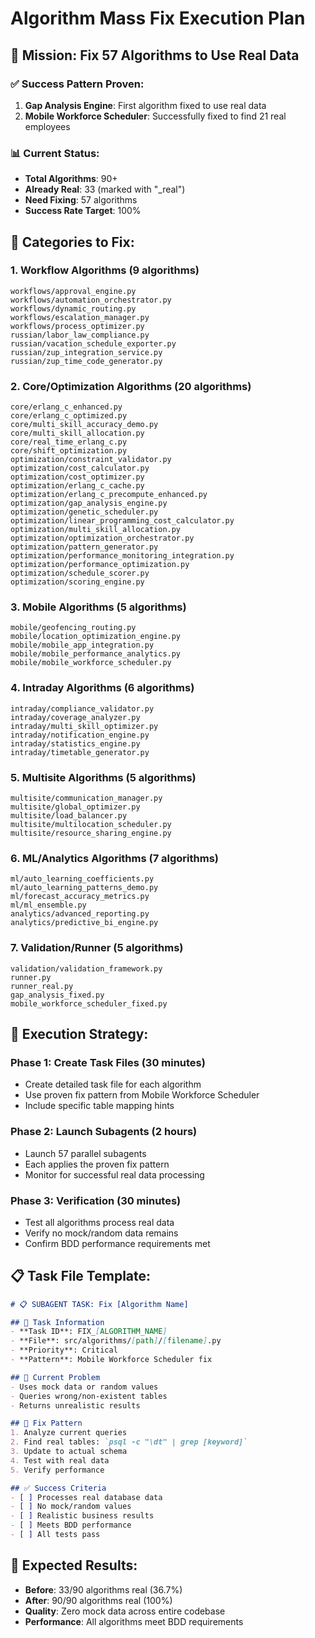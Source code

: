 # Algorithm Mass Fix Execution Plan

## 🎯 Mission: Fix 57 Algorithms to Use Real Data

### ✅ Success Pattern Proven:
1. **Gap Analysis Engine**: First algorithm fixed to use real data
2. **Mobile Workforce Scheduler**: Successfully fixed to find 21 real employees

### 📊 Current Status:
- **Total Algorithms**: 90+
- **Already Real**: 33 (marked with "_real")
- **Need Fixing**: 57 algorithms
- **Success Rate Target**: 100%

## 🔧 Categories to Fix:

### 1. **Workflow Algorithms** (9 algorithms)
```
workflows/approval_engine.py
workflows/automation_orchestrator.py
workflows/dynamic_routing.py
workflows/escalation_manager.py
workflows/process_optimizer.py
russian/labor_law_compliance.py
russian/vacation_schedule_exporter.py
russian/zup_integration_service.py
russian/zup_time_code_generator.py
```

### 2. **Core/Optimization Algorithms** (20 algorithms)
```
core/erlang_c_enhanced.py
core/erlang_c_optimized.py
core/multi_skill_accuracy_demo.py
core/multi_skill_allocation.py
core/real_time_erlang_c.py
core/shift_optimization.py
optimization/constraint_validator.py
optimization/cost_calculator.py
optimization/cost_optimizer.py
optimization/erlang_c_cache.py
optimization/erlang_c_precompute_enhanced.py
optimization/gap_analysis_engine.py
optimization/genetic_scheduler.py
optimization/linear_programming_cost_calculator.py
optimization/multi_skill_allocation.py
optimization/optimization_orchestrator.py
optimization/pattern_generator.py
optimization/performance_monitoring_integration.py
optimization/performance_optimization.py
optimization/schedule_scorer.py
optimization/scoring_engine.py
```

### 3. **Mobile Algorithms** (5 algorithms)
```
mobile/geofencing_routing.py
mobile/location_optimization_engine.py
mobile/mobile_app_integration.py
mobile/mobile_performance_analytics.py
mobile/mobile_workforce_scheduler.py
```

### 4. **Intraday Algorithms** (6 algorithms)
```
intraday/compliance_validator.py
intraday/coverage_analyzer.py
intraday/multi_skill_optimizer.py
intraday/notification_engine.py
intraday/statistics_engine.py
intraday/timetable_generator.py
```

### 5. **Multisite Algorithms** (5 algorithms)
```
multisite/communication_manager.py
multisite/global_optimizer.py
multisite/load_balancer.py
multisite/multilocation_scheduler.py
multisite/resource_sharing_engine.py
```

### 6. **ML/Analytics Algorithms** (7 algorithms)
```
ml/auto_learning_coefficients.py
ml/auto_learning_patterns_demo.py
ml/forecast_accuracy_metrics.py
ml/ml_ensemble.py
analytics/advanced_reporting.py
analytics/predictive_bi_engine.py
```

### 7. **Validation/Runner** (5 algorithms)
```
validation/validation_framework.py
runner.py
runner_real.py
gap_analysis_fixed.py
mobile_workforce_scheduler_fixed.py
```

## 🚀 Execution Strategy:

### Phase 1: Create Task Files (30 minutes)
- Create detailed task file for each algorithm
- Use proven fix pattern from Mobile Workforce Scheduler
- Include specific table mapping hints

### Phase 2: Launch Subagents (2 hours)
- Launch 57 parallel subagents
- Each applies the proven fix pattern
- Monitor for successful real data processing

### Phase 3: Verification (30 minutes)
- Test all algorithms process real data
- Verify no mock/random data remains
- Confirm BDD performance requirements met

## 📋 Task File Template:
```markdown
# 📋 SUBAGENT TASK: Fix [Algorithm Name]

## 🎯 Task Information
- **Task ID**: FIX_[ALGORITHM_NAME]
- **File**: src/algorithms/[path]/[filename].py
- **Priority**: Critical
- **Pattern**: Mobile Workforce Scheduler fix

## 🚨 Current Problem
- Uses mock data or random values
- Queries wrong/non-existent tables
- Returns unrealistic results

## 🔧 Fix Pattern
1. Analyze current queries
2. Find real tables: `psql -c "\dt" | grep [keyword]`
3. Update to actual schema
4. Test with real data
5. Verify performance

## ✅ Success Criteria
- [ ] Processes real database data
- [ ] No mock/random values
- [ ] Realistic business results
- [ ] Meets BDD performance
- [ ] All tests pass
```

## 🎯 Expected Results:
- **Before**: 33/90 algorithms real (36.7%)
- **After**: 90/90 algorithms real (100%)
- **Quality**: Zero mock data across entire codebase
- **Performance**: All algorithms meet BDD requirements